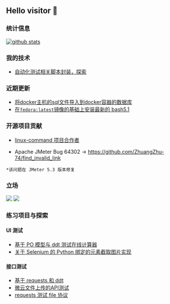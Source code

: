 ## Hello visitor 👋

### 统计信息

[![github stats](https://github-readme-stats.vercel.app/api?username=ZhuangZhu-74&&theme=solarized-light&show_icons=true)](https://github.com/ZhuangZhu-74)


### 我的技术

- [自动化测试相关脚本封装，探索](https://github.com/ZhuangZhu-74/open)

### 近期更新

- [将docker主机的sql文件导入到docker容器的数据库](https://github.com/ZhuangZhu-74/QA_references/blob/master/Docker/sql_container.md)
- [在`fedora:latest`镜像的基础上安装最新的 bash5.1](https://github.com/ZhuangZhu-74/QA_references/blob/master/Docker/fedora_bash51.md)

### 开源项目贡献

- [linux-command 项目合作者](https://github.com/jaywcjlove/linux-command#team)

- Apache JMeter Bug 64302 -> https://github.com/ZhuangZhu-74/find_invalid_link

```
*该问题在 JMeter 5.3 版本修复
```

### 立场

![](https://img.shields.io/static/v1?label=反对&message=996.icu&color=red)
![](https://img.shields.io/static/v1?label=支持&message=995.wlb&color=green)

### 练习项目与探索

#### UI 测试
- [基于 PO 模型与 ddt 测试在线计算器](https://github.com/ZhuangZhu-74/open/tree/master/modern)
- [关于 Selenium 的 Python 绑定的元素截取图片实现](https://github.com/ZhuangZhu-74/open/tree/master/Selenium_python_elem_shot)


#### 接口测试
- [基于 requests 和 ddt](https://github.com/ZhuangZhu-74/open/tree/master/ApiPractice)
- [微云文件上传的API测试](https://github.com/ZhuangZhu-74/open/tree/master/weiyun_upload)
- [requests 测试 file 协议](https://github.com/ZhuangZhu-74/find_invalid_link)

<!--
注意空格 用 %20 代替，实在不会去 https://img.shields.io/ 生成

普通标签：

![](https://img.shields.io/static/v1?label=左侧标签&message=右侧信息&color=右侧底色)

带有链接的特殊标签语法：

[![标签提示文字](https://img.shields.io/static/v1?label=左侧标签&message=右侧信息&color=右侧底色)](超链接)

**ZhuangZhu-74/ZhuangZhu-74** is a ✨ _special_ ✨ repository because its `README.md` (this file) appears on your GitHub profile.

Here are some ideas to get you started:

- 🔭 I’m currently working on ...
- 🌱 I’m currently learning ...
- 👯 I’m looking to collaborate on ...
- 🤔 I’m looking for help with ...
- 💬 Ask me about ...
- 📫 How to reach me: ...
- 😄 Pronouns: ...
- ⚡ Fun fact: ...
-->
